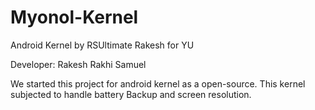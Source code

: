 # Myonol-Kernel

Android Kernel by RSUltimate Rakesh for YU

Developer: Rakesh Rakhi Samuel

We started this project for android kernel as a open-source. This kernel subjected to handle battery
Backup and screen resolution.
